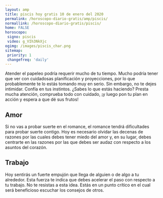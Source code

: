 ```yaml
---
layout: amp
title: piscis hoy gratis 10 de enero del 2020 
permalink: /horoscopo-diario-gratis/amp/piscis/
normallink: /horoscopo-diario-gratis/piscis/
home: FALSE
horoscopo:
 signo: piscis
 video: g_VIh3NkXjc
ogimg: /images/piscis_char.png
sitemap:
 priority: 1
 changefreq: 'daily'
---
```



Atender el papeleo podría requerir mucho de tu tiempo. Mucho podría tener que ver con cuidadosas planificación y proyecciones, por lo que probablemente te lo estás tomando muy en serio. Sin embargo, no te dejes intimidar. Confía en tus instintos. ¿Sabes lo que estás haciendo? Presta mucha atención, comprueba todo con cuidado, ¡y luego pon tu plan en acción y espera a que dé sus frutos!

## Amor

Si no vas a probar suerte en el romance, el romance tendrá dificultades para probar suerte contigo. Hoy es necesario olvidar las decenas de razones por las cuales debes tener miedo del amor y, en su lugar, debes centrarte en las razones por las que debes ser audaz con respecto a los asuntos del corazón.

## Trabajo

Hoy sentirás un fuerte empujón que llega de alguien o de algo a tu alrededor. Esta fuerza te indica que debes acelerar el paso con respecto a tu trabajo. No te resistas a esta idea. Estás en un punto crítico en el cual será beneficioso escuchar los consejos de otros.